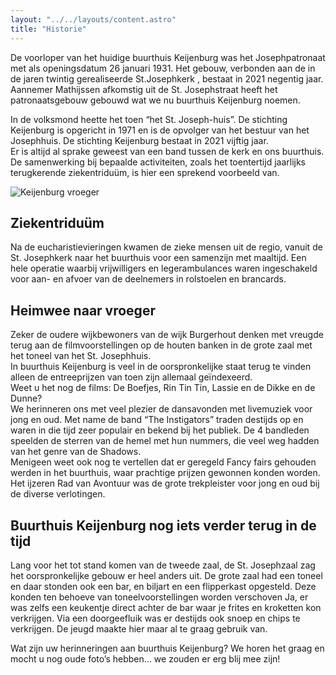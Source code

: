 ```yaml
---
layout: "../../layouts/content.astro"
title: "Historie"
---
```


De voorloper van het huidige buurthuis Keijenburg was het Josephpatronaat met als openingsdatum 26 januari 1931. Het gebouw, verbonden aan de in de jaren twintig gerealiseerde St.Josephkerk , bestaat in 2021 negentig jaar.
Aannemer Mathijssen afkomstig uit de St. Josephstraat heeft het patronaatsgebouw gebouwd wat we nu buurthuis Keijenburg noemen.

In de volksmond heette het toen “het St. Joseph-huis”.
De stichting Keijenburg is opgericht in 1971 en is de opvolger van het bestuur van het Josephhuis. De stichting Keijenburg bestaat in 2021 vijftig jaar.  
Er is altijd al sprake geweest van een band tussen de kerk en ons buurthuis. De samenwerking bij bepaalde activiteiten, zoals het toentertijd jaarlijks terugkerende ziekentriduüm, is hier een sprekend voorbeeld van.

![Keijenburg vroeger](/images/content/keijenburg-vroeger-jaartal-onbekend.jpg)

## Ziekentriduüm

Na de eucharistievieringen kwamen de zieke mensen uit de regio, vanuit de St. Josephkerk naar het buurthuis voor een samenzijn met maaltijd. Een hele operatie waarbij vrijwilligers en legerambulances waren ingeschakeld voor aan- en afvoer van de deelnemers in rolstoelen en brancards.

## Heimwee naar vroeger

Zeker de oudere wijkbewoners van de wijk Burgerhout denken met vreugde terug aan de filmvoorstellingen op de houten banken in de grote zaal met het toneel van het St. Josephhuis.  
In buurthuis Keijenburg is veel in de oorspronkelijke staat terug te vinden alleen de entreeprijzen van toen zijn allemaal geïndexeerd.  
Weet u het nog de films: De Boefjes, Rin Tin Tin, Lassie en de Dikke en de Dunne?  
We herinneren ons met veel plezier de dansavonden met livemuziek voor jong en oud. Met name de band “The Instigators” traden destijds op en waren in die tijd zeer populair en bekend bij het publiek. De 4 bandleden speelden de sterren van de hemel met hun nummers, die veel weg hadden van het genre van de Shadows.  
Menigeen weet ook nog te vertellen dat er geregeld Fancy fairs gehouden werden in het buurthuis, waar prachtige prijzen gewonnen konden worden. Het ijzeren Rad van Avontuur was de grote trekpleister voor jong en oud bij de diverse verlotingen.

## Buurthuis Keijenburg nog iets verder terug in de tijd

Lang voor het tot stand komen van de tweede zaal, de St. Josephzaal zag het oorspronkelijke gebouw er heel anders uit. De grote zaal had een toneel en daar stonden ook een bar, en biljart en een flipperkast opgesteld. Deze konden ten behoeve van toneelvoorstellingen worden verschoven Ja, er was zelfs een keukentje direct achter de bar waar je frites en kroketten kon verkrijgen. Via een doorgeefluik was er destijds ook snoep en chips te verkrijgen. De jeugd maakte hier maar al te graag gebruik van.

Wat zijn uw herinneringen aan buurthuis Keijenburg? We horen het graag en mocht u nog oude foto’s hebben… we zouden er erg blij mee zijn!
